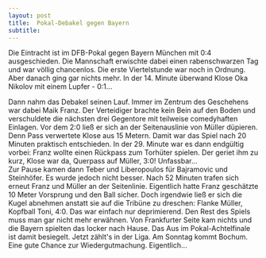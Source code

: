 ```yaml
---
layout: post
title:  Pokal-Debakel gegen Bayern
subtitle:  
---
```


Die Eintracht ist im DFB-Pokal gegen Bayern München mit 0:4 ausgeschieden. Die Mannschaft erwischte dabei einen rabenschwarzen Tag und war völlig chancenlos. Die erste Viertelstunde war noch in Ordnung. Aber danach ging gar nichts mehr. In der 14. Minute überwand Klose Oka Nikolov mit einem Lupfer - 0:1...

Dann nahm das Debakel seinen Lauf. Immer im Zentrum des Geschehens war dabei Maik Franz. Der Verteidiger brachte kein Bein auf den Boden und verschuldete die nächsten drei Gegentore mit teilweise comedyhaften Einlagen. Vor dem 2:0 ließ er sich an der Seitenauslinie von Müller düpieren. Denn Pass verwertete Klose aus 15 Metern. Damit war das Spiel nach 20 Minuten praktisch entschieden. In der 29. Minute war es dann endgültig vorbei: Franz wollte einen Rückpass zum Torhüter spielen. Der geriet ihm zu kurz, Klose war da, Querpass auf Müller, 3:0! Unfassbar...  
Zur Pause kamen dann Teber und Liberopoulos für Bajramovic und Steinhöfer. Es wurde jedoch nicht besser. Nach 52 Minuten trafen sich erneut Franz und Müller an der Seitenlinie. Eigentlich hatte Franz geschätzte 10 Meter Vorsprung und den Ball sicher. Doch irgendwie ließ er sich die Kugel abnehmen anstatt sie auf die Tribüne zu dreschen: Flanke Müller, Kopfball Toni, 4:0. Das war einfach nur deprimierend. Den Rest des Spiels muss man gar nicht mehr erwähnen. Von Frankfurter Seite kam nichts und die Bayern spielten das locker nach Hause. Das Aus im Pokal-Achtelfinale ist damit besiegelt. Jetzt zählt's in der Liga. Am Sonntag kommt Bochum. Eine gute Chance zur Wiedergutmachung. Eigentlich...
